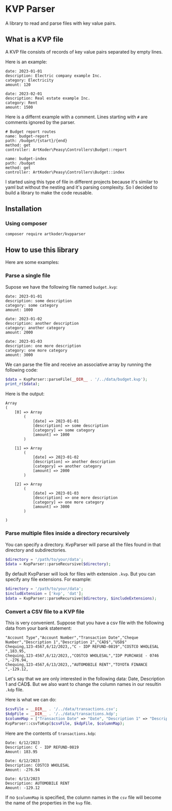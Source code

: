# KVP Parser
A library to read and parse files with key value pairs.

## What is a KVP file
A KVP file consists of records of key value pairs separated by empty lines.

Here is an example:

```kdp
date: 2023-01-01
description: Electric company example Inc.
category: Electricity
amount: 120

date: 2023-02-01
description: Real estate example Inc.
category: Rent
amount: 1500
```

Here is a differnt example with a comment. Lines starting with `#` are comments ignored by the parser.

```kdp
# Budget report routes
name: budget-report
path: /budget/{start}/{end}
method: get
controller: ArtKoder\Peasy\Controllers\Budget::report

name: budget-index
path: /budget
method: get
controller: ArtKoder\Peasy\Controllers\Budget::index
```

I started using this type of file in different projects because it's similar to yaml but without
the nesting and it's parsing complexity. So I decided to build a library to make the code
reusable.

## Installation

### Using composer

```shell
composer require artkoder/kvpparser
```

## How to use this library

Here are some examples:

### Parse a single file

Supose we have the following file named `budget.kvp`:

```
date: 2023-01-01
description: some description
category: some category
amount: 1000

date: 2023-01-02
description: another description
category: another category
amount: 2000

date: 2023-01-03
description: one more description
category: one more category
amount: 3000
```

We can parse the file and receive an associative array by running the following code:

```php
$data = KvpParser::parseFile(__DIR__ . '/../data/budget.kvp');
print_r($data);
```

Here is the output:

```shell
Array
(
    [0] => Array
        (
            [date] => 2023-01-01
            [description] => some description
            [category] => some category
            [amount] => 1000
        )

    [1] => Array
        (
            [date] => 2023-01-02
            [description] => another description
            [category] => another category
            [amount] => 2000
        )

    [2] => Array
        (
            [date] => 2023-01-03
            [description] => one more description
            [category] => one more category
            [amount] => 3000
        )

)
```

### Parse multiple files inside a directory recursively

You can specify a directory. KvpParser will parse all the files found in that 
directory and subdirectories.

```php
$directory = '/path/to/your/data';
$data = KvpParser::parseRecursive($directory);
```

By default KvpParser will look for files with extension `.kvp`. But you can specify
any file extensions. For example:

```php
$directory = '/path/to/your/data';
$includExtension = ['kvp', 'dat'];
$data = KvpParser::parseRecursive($directory, $includeExtensions);
```

### Convert a CSV file to a KVP file

This is very convenient. Suppose that you have
a csv file with the following data from your bank statement:

```csv
"Account Type","Account Number","Transaction Date","Cheque Number","Description 1","Description 2","CAD$","USD$"
Chequing,123-4567,6/12/2023,,"C - IDP REFUND-0819","COSTCO WHOLESAL ",183.95,
Chequing,123-4567,6/12/2023,,"COSTCO WHOLESAL","IDP PURCHASE - 0746 ",-276.94,
Chequing,123-4567,6/13/2023,,"AUTOMOBILE RENT","TOYOTA FINANCE ",-129.12,
```

Let's say that we are only interested in the following data: Date, Description 1 and CAD$.
But we also want to change the column names in our resultin `.kdp` file.

Here is what we can do:

```php
$csvFile = __DIR__ . '/../data/transactions.csv';
$kdpFile = __DIR__ . '/../data/transactions.kdp';
$columnMap = ["Transaction Date" => "Date", "Description 1" => "Description", "CAD$" => "Amount"];
KvpParser::csvToKvp($csvFile, $kdpFile, $columnMap);
```

Here are the contents of `transactions.kdp`:

```
Date: 6/12/2023
Description: C - IDP REFUND-0819
Amount: 183.95

Date: 6/12/2023
Description: COSTCO WHOLESAL
Amount: -276.94

Date: 6/13/2023
Description: AUTOMOBILE RENT
Amount: -129.12
```

If no `$columnMap` is specified, the column names in the `csv` file will 
become the name of the properties in the `kvp` file.